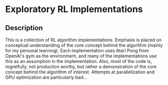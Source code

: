 # Exploratory RL Implementations

## Description
This is a collection of RL algorithm implementations. Emphasis is placed on conceptual understanding of the core concept behind the algorithm (mainly for my personal learning). Each implementation uses Atari Pong from OpenAI's gym as the environment, and many of the implementations use this as an assumption in the implementation. Also, most of the code is, regretfully, not production worthy, but rather a demonstration of the core concept behind the algorithm of interest. Attempts at parallelization and GPU optimization are particularly bad...

